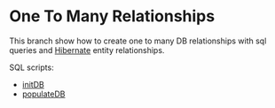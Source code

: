 # One To Many Relationships

This branch show how to create one to many DB relationships with sql queries and [Hibernate](https://mvnrepository.com/artifact/org.hibernate/hibernate-core) entity relationships.

SQL scripts:
* [initDB](src/main/resources/initDB.sql)
* [populateDB](src/main/resources/populateDB.sql)

